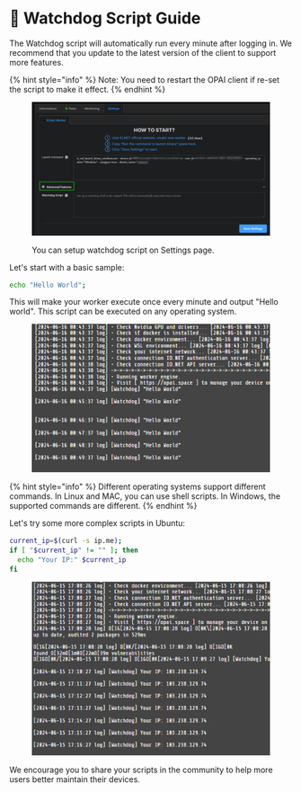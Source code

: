 # 🐶 Watchdog Script Guide

The Watchdog script will automatically run every minute after logging in. We recommend that you update to the latest version of the client to support more features.

{% hint style="info" %}
Note: You need to restart the OPAI client if re-set the script to make it effect.
{% endhint %}

<figure><img src="../.gitbook/assets/image (2).png" alt=""><figcaption><p>You can setup watchdog script on Settings page.</p></figcaption></figure>

Let's start with a basic sample:

```sh
echo "Hello World";
```

This will make your worker execute once every minute and output "Hello world". This script can be executed on any operating system.

<figure><img src="../.gitbook/assets/image (1).png" alt=""><figcaption></figcaption></figure>

{% hint style="info" %}
Different operating systems support different commands. In Linux and MAC, you can use shell scripts. In Windows, the supported commands are different.
{% endhint %}

Let's try some more complex scripts in Ubuntu:

```sh
current_ip=$(curl -s ip.me);
if [ "$current_ip" != "" ]; then
  echo "Your IP:" $current_ip
fi
```

<figure><img src="../.gitbook/assets/image (3).png" alt=""><figcaption></figcaption></figure>

We encourage you to share your scripts in the community to help more users better maintain their devices.
